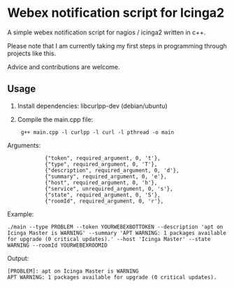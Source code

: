 # Webex notification script for Icinga2

A simple webex notification script for nagios / icinga2 written in c++.

Please note that I am currently taking my first steps in programming through projects like this. 

Advice and contributions are welcome. 

## Usage 

1. Install dependencies: libcurlpp-dev (debian/ubuntu)
2. Compile the main.cpp file: 

        g++ main.cpp -l curlpp -l curl -l pthread -o main

Arguments:

                {"token", required_argument, 0, 't'},
                {"type", required_argument, 0, 'T'},
                {"description", required_argument, 0, 'd'},
                {"summary", required_argument, 0, 'e'},
                {"host", required_argument, 0, 'h'},
                {"service", unrequired_argument, 0, 's'},
                {"state", required_argument, 0, 'S'},
                {"roomId", required_argument, 0, 'r'},

Example:

    ./main --type PROBLEM --token YOURWEBEXBOTTOKEN --description 'apt on Icinga Master is WARNING' --summary 'APT WARNING: 1 packages available for upgrade (0 critical updates).' --host 'Icinga Master' --state WARNING --roomId YOURWEBEXROOMID

Output:

    [PROBLEM]: apt on Icinga Master is WARNING
    APT WARNING: 1 packages available for upgrade (0 critical updates).
